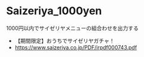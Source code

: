 # Saizeriya_1000yen
1000円以内でサイゼリヤメニューの組合わせを出力する

* 【期間限定】おうちでサイゼリヤガチャ！
* https://www.saizeriya.co.jp/PDF/irpdf000743.pdf
